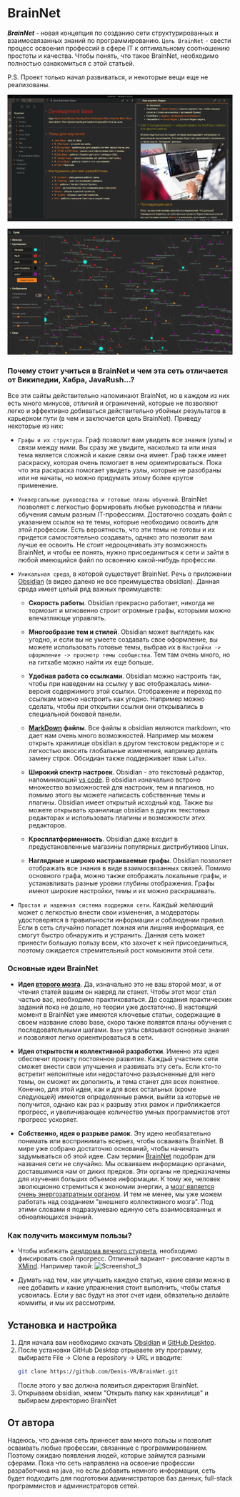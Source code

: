 # BrainNet
***BrainNet*** - новая концепция по созданию сети структурированных и взаимосвязанных знаний по программированию. `Цель BrainNet` - свести процесс освоения профессий в сфере IT к оптимальному соотношению простоты и качества. Чтобы понять, что такое BrainNet, необходимо полностью ознакомиться с этой статьей.

P.S. Проект только начал развиваться, и некоторые вещи еще не реализованы.

![img](Images/example1.png)

![img](Images/example.png)

### Почему стоит учиться в BrainNet и чем эта сеть отличается от Википедии, Хабра, JavaRush...?
Все эти сайты действительно напоминают BrainNet, но в каждом из них есть много минусов, отличий и ограничений, которые не позволяют легко и эффективно добиваться действительно убойных результатов в карьерном пути (в чем и заключается цель BrainNet). Приведу некоторые из них:
- `Графы и их структура`. Граф позволит вам увидеть все знания (узлы) и связи между ними. Вы сразу же увидите, насколько та или иная тема является сложной и какие связи она имеет. Граф также имеет раскраску, которая очень помогает в нем ориентироваться. Пока что эта раскраска помогает увидеть узлы, которые не разобраны или не начаты, но можно придумать этому более крутое применение.

- `Универсальные руководства и готовые планы обучений`. BrainNet позволяет с легкостью формировать любые руководства и планы обучения самым разным IT-профессиям. Достаточно создать файл с указанием ссылок на те темы, которые необходимо освоить для этой профессии. Есть вероятность, что эти темы не готовы и их придется самостоятельно создавать, однако это позволит вам лучше ее освоить. Не стоит недооценивать эту возможность BrainNet, и чтобы ее понять, нужно присоединиться к сети и зайти в любой имеющийся файл по освоению какой-нибудь профессии.

- `Уникальная среда`, в которой существует BrainNet. Речь о приложении [Obsidian](https://www.youtube.com/watch?v=thA3xorIb0U) (в видео далеко не все преимущества obsidian). Данная среда имеет целый ряд важных преимуществ:
	- **Скорость работы**. Obsidian прекрасно работает, никогда не тормозит и мгновенно строит огромные графы, которыми можно впечатляюще управлять.
	
	- **Многообразие тем и стилей**. Obsidian может выглядеть как угодно, и если вы не умеете создавать свое оформление, вы можете использовать готовые темы, выбрав их в `Настройки -> оформление -> просмотр темы сообщества`. Тем там очень много, но на гитхабе можно найти их еще больше.
	
	- **Удобная работа со ссылками**. Obsidian можно настроить так, чтобы при наведении на ссылку у вас отображалась мини-версия содержимого этой ссылки. Отображение и переход по ссылкам можно настроить как угодно. Например можно сделать, чтобы при открытии ссылки они открывались в специальной боковой панели. 

	- **[MarkDown](https://lifehacker.ru/chto-takoe-markdown/) файлы**. Все файлы в obsidian являются markdown, что дает нам очень много возможностей. Например мы можем открыть хранилище obsidian в другом текстовом редакторе и с легкостью вносить глобальные изменения, например делать замену строк. Обсидиан также поддерживает язык `LaTex`.
	
	- **Широкий спектр настроек**. Obsidian - это текстовый редактор, напоминающий [vs code](https://code.visualstudio.com). В obsidian изначально встроно множество возможностей для настроик, тем и плагинов, но помимо этого вы можете написасть собственные темы и лпагины. Obsidian имеет открытый исходный код. Также вы можете открывать хранилище obsidian в других текстовых редакторах и использовать плагины и возможности этих редакторов.
	
	- **Кросплатформенность**. Obsidian даже входит в предустановленные магазины популярных дистрибутивов Linux.
	
	- **Наглядные и широко настраиваемые графы**. Obsidian позволяет отображать все знания в виде взаимосвязанных связей. Помимо основного графа, можно также отображать локальные графы, и устанавливать разные уровни глубины отображения. Графы имеют широкие настройки, темы и их можно раскрашивать.
	
- `Простая и надежная система поддержки сети`. Каждый желающий может с легкостью внести свои изменения, а модераторы удостоверятся в правильности информации и соблюдении правил. Если в сеть случайно попадет ложная или лишняя информация, ее смогут быстро обнаружить и устранить. Данная сеть может принести большую пользу всем, кто захочет к ней присоединиться, поэтому ожидается стремительный рост комьюнити этой сети.

### Основные идеи BrainNet
- **Идея [второго мозга](https://www.youtube.com/watch?v=cgaktoUoDVQ)**. Да, изначально это не ваш второй мозг, и от чтения статей вашим он навряд ли станет. Чтобы этот мозг стал частью вас, необходимо практиковаться. До создания практических заданий пока не дошло, но теории уже достаточно. В настоящий момент в BrainNet уже имеются ключевые статьи, содержащие в своем название слово base, скоро также появятся планы обучения с последовательными шагами. `Base` узлы связывают основные знания и позволяют легко ориентироваться в сети.

- **Идея открытости и коллективной разработки**. Именно эта идея обеспечит проекту постоянное развитие. Каждый участник сети сможет внести свои улучшения и развивать эту сеть. Если кто-то встретит непонятные или недостаточно разъясненные для него темы, он сможет их дополнить, и тема станет для всех понятнее. Конечно, для этой идеи, как и для всех остальных (кроме следующей) имеются определенные рамки, выйти за которые не получится, однако как раз к разрыву этих рамок и приближается прогресс, и увеличивающее количество умных программистов этот прогресс ускоряет.

- **Собственно, идея о разрыве рамок**. Эту идею необязательно понимать или воспринимать всерьез, чтобы осваивать BrainNet. В мире уже собрано достаточно оснований, чтобы начинать задумываться об этой идее. Сам термин [BrainNet](https://ru.wikipedia.org/wiki/Нейронет) подобран для названия сети не случайно. Мы осваиваем информацию органами, доставшимися нам от диких предков. Эти органы не предназначены для изучения больших объемов информации. К тому же, человек эволюционно стремиться к экономии энергии, а [мозг является очень энергозатратным органом](https://www.youtube.com/watch?v=hpXNNM_40do). И тем не менее, мы уже можем работать над созданием "внешнего коллективного мозга". Под этими словами я подразумеваю единую сеть взаимосвязанных и обновляющихся знаний.

### Как получить максимум пользы?
- Чтобы избежать [синдрома вечного студента](https://disshelp.ru/blog/sindrom-vechnogo-studenta-chto-eto-i-zachem-tak-mnogo-uchitsya/), необходимо фиксировать свой прогресс. Отличный вариант - рисование карты в [XMind](https://www.xmind.net). Например такой:
![Screenshot_3](https://user-images.githubusercontent.com/59935050/113062463-76539380-91bc-11eb-8891-9004083ac52c.png)


- Думать над тем, как улучшить каждую статью, какие связи можно в нее добавить и какие упражнения стоит выполнить, чтобы статья усвоилась. Если у вас будут на этот счет идеи, обязательно делайте коммиты, и мы их рассмотрим. <? Дописать и добавить ссылку на инструкцию по внесению правок ?>

## Установка и настройка
1. Для начала вам необходимо скачать [Obsidian](https://obsidian.md/download) и [GitHub Desktop](https://desktop.github.com).
2. После установки GitHub Desktop отрываете эту программу, выбираете File -> Clone a repository -> URL и вводите:
	```bash
	git clone https://github.com/Denis-VR/BrainNet.git
	```
	После этого у вас должна появиться директория BrainNet.
3. Открываем obsidian, жмем "Открыть папку как хранилище" и выбираем директорию BrainNet


<?## Как внести свой вклад
## Как внести свой вклад?
Во-первых необходимо внимательно изучить правила для внесения изменнеий в сеть.
### Какие правила нужно соблюдать, чтобы внести изменения?

  ?>
## От автора
Надеюсь, что данная сеть принесет вам много пользы и позволит осваивать любые профессии, связанные с программированием. Поэтому ожидаю появления людей, которые займутся разными сферами. Пока что сеть направлена на освоение профессии разработчика на java, но если добавить немного информации, сеть будет подходить для подготовки администраторов баз данных, full-stack программистов и администраторов сетей.
